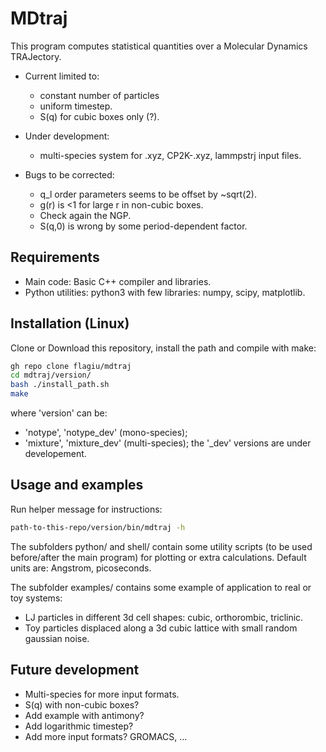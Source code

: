 # MDtraj

This program computes statistical quantities over a Molecular Dynamics TRAJectory.

- Current limited to:
	- constant number of particles
	- uniform timestep.
	- S(q) for cubic boxes only (?).

- Under development:
	- multi-species system for .xyz, CP2K-.xyz, lammpstrj input files.

- Bugs to be corrected:
	- q_l order parameters seems to be offset by ~sqrt(2).
	- g(r) is <1 for large r in non-cubic boxes.
	- Check again the NGP.
	- S(q,0) is wrong by some period-dependent factor.

## Requirements

- Main code: Basic C++ compiler and libraries.
- Python utilities: python3 with few libraries: numpy, scipy, matplotlib.

## Installation (Linux)

Clone or Download this repository, install the path and compile with make:
```bash
gh repo clone flagiu/mdtraj
cd mdtraj/version/
bash ./install_path.sh
make
```
where 'version' can be:
- 'notype', 'notype_dev' (mono-species);
- 'mixture', 'mixture_dev' (multi-species);
the '_dev' versions are under developement.

## Usage and examples

Run helper message for instructions:
```bash
path-to-this-repo/version/bin/mdtraj -h
```

The subfolders python/ and shell/ contain some utility scripts (to be used before/after the main program) for plotting or extra calculations. Default units are: Angstrom, picoseconds.

The subfolder examples/ contains some example of application to real or toy systems:
- LJ particles in different 3d cell shapes: cubic, orthorombic, triclinic.
- Toy particles displaced along a 3d cubic lattice with small random gaussian noise.

## Future development

- Multi-species for more input formats.
- S(q) with non-cubic boxes?
- Add example with antimony?
- Add logarithmic timestep?
- Add more input formats? GROMACS, ...
